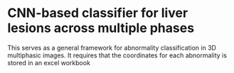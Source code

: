 # CNN-based classifier for liver lesions across multiple phases

This serves as a general framework for abnormality classification in 3D multiphasic images.
It requires that the coordinates for each abnormality is stored in an excel workbook